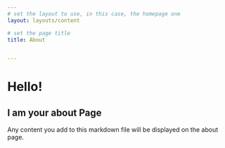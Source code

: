 ```yaml
---
# set the layout to use, in this case, the homepage one
layout: layouts/content

# set the page title
title: About


---
```



# Hello!

## I am your about Page

Any content you add to this markdown file will be displayed on the about page. 